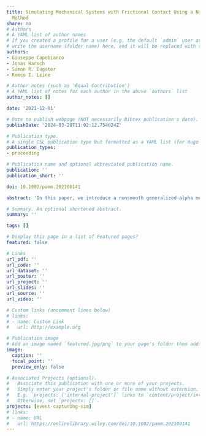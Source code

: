 ```yaml
---
title: Simulating Mechanical Systems with Frictional Contact Using a Nonsmooth Generalized‐alpha
  Method
share: no
# Authors
# A YAML list of author names
# If you created a profile for a user (e.g. the default `admin` user at `content/authors/admin/`), 
# write the username (folder name) here, and it will be replaced with their full name and linked to their profile.
authors:
- Giuseppe Capobianco
- Jonas Harsch
- Simon R. Eugster
- Remco I. Leine

# Author notes (such as 'Equal Contribution')
# A YAML list of notes for each author in the above `authors` list
author_notes: []

date: '2021-12-01'

# Date to publish webpage (NOT necessarily Bibtex publication's date).
publishDate: '2024-03-28T11:02:12.754024Z'

# Publication type.
# A single CSL publication type but formatted as a YAML list (for Hugo requirements).
publication_types:
- proceeding

# Publication name and optional abbreviated publication name.
publication: ''
publication_short: ''

doi: 10.1002/pamm.202100141

abstract: 'In this paper, we introduce a nonsmooth generalized-alpha method for the simulation of mechanical systems with frictional contact. In many engineering applications, such systems are composed of rigid and flexible bodies, which are interconnected by joints and can come into contact with each other or their surroundings. Prominent examples are automotive, wind turbine, and robotic systems. It is known from structural mechanics applications, that generalized-alpha schemes perform well for flexible multibody systems without contacts. This motivated the development of nonsmooth generalized-alpha methods for the simulation of mechanical systems with frictional contacts. Typically, the Gear-Gupta-Leimkuhler approach is used to stabilize the unilateral constraint, such that numerical penetration of the contact bodies can be avoided - a big issue of the most popular time-stepping schemes such as Moreau’s scheme. The nonsmooth generalized-alpha method presented in this paper accounts for set-valued Coulomb-type friction on both velocity and acceleration level. Finally, we validate the method using a guided flexible hopper as a benchmark mechanical system.'

# Summary. An optional shortened abstract.
summary: ''

tags: []

# Display this page in a list of Featured pages?
featured: false

# Links
url_pdf: ''
url_code: ''
url_dataset: ''
url_poster: ''
url_project: ''
url_slides: ''
url_source: ''
url_video: ''

# Custom links (uncomment lines below)
# links:
# - name: Custom Link
#   url: http://example.org

# Publication image
# Add an image named `featured.jpg/png` to your page's folder then add a caption below.
image:
  caption: ''
  focal_point: ''
  preview_only: false

# Associated Projects (optional).
#   Associate this publication with one or more of your projects.
#   Simply enter your project's folder or file name without extension.
#   E.g. `projects: ['internal-project']` links to `content/project/internal-project/index.md`.
#   Otherwise, set `projects: []`.
projects: [event-capturing-sim]
# links:
# - name: URL
#   url: https://onlinelibrary.wiley.com/doi/10.1002/pamm.202100141
---
```


